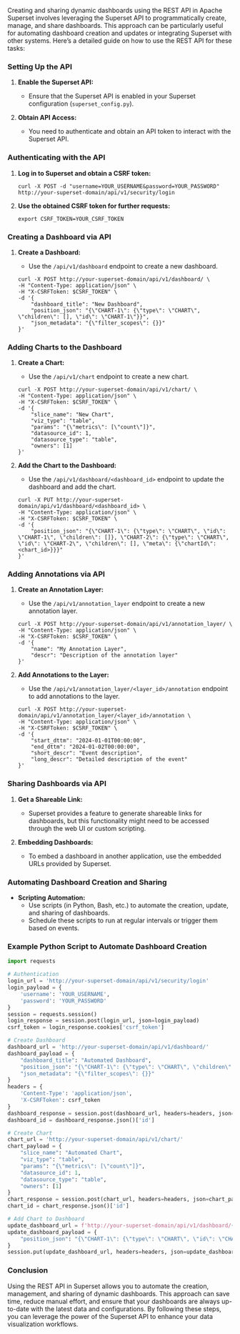Creating and sharing dynamic dashboards using the REST API in Apache Superset involves leveraging the Superset API to programmatically create, manage, and share dashboards. This approach can be particularly useful for automating dashboard creation and updates or integrating Superset with other systems. Here’s a detailed guide on how to use the REST API for these tasks:

### Setting Up the API

1. **Enable the Superset API:**
   - Ensure that the Superset API is enabled in your Superset configuration (`superset_config.py`).

2. **Obtain API Access:**
   - You need to authenticate and obtain an API token to interact with the Superset API.

### Authenticating with the API

1. **Log in to Superset and obtain a CSRF token:**
   ```
   curl -X POST -d "username=YOUR_USERNAME&password=YOUR_PASSWORD" http://your-superset-domain/api/v1/security/login
   ```

2. **Use the obtained CSRF token for further requests:**
   ```
   export CSRF_TOKEN=YOUR_CSRF_TOKEN
   ```

### Creating a Dashboard via API

1. **Create a Dashboard:**
   - Use the `/api/v1/dashboard` endpoint to create a new dashboard.

   ```
   curl -X POST http://your-superset-domain/api/v1/dashboard/ \
   -H "Content-Type: application/json" \
   -H "X-CSRFToken: $CSRF_TOKEN" \
   -d '{
       "dashboard_title": "New Dashboard",
       "position_json": "{\"CHART-1\": {\"type\": \"CHART\", \"children\": [], \"id\": \"CHART-1\"}}",
       "json_metadata": "{\"filter_scopes\": {}}"
   }'
   ```

### Adding Charts to the Dashboard

1. **Create a Chart:**
   - Use the `/api/v1/chart` endpoint to create a new chart.

   ```
   curl -X POST http://your-superset-domain/api/v1/chart/ \
   -H "Content-Type: application/json" \
   -H "X-CSRFToken: $CSRF_TOKEN" \
   -d '{
       "slice_name": "New Chart",
       "viz_type": "table",
       "params": "{\"metrics\": [\"count\"]}",
       "datasource_id": 1,
       "datasource_type": "table",
       "owners": [1]
   }'
   ```

2. **Add the Chart to the Dashboard:**
   - Use the `/api/v1/dashboard/<dashboard_id>` endpoint to update the dashboard and add the chart.

   ```
   curl -X PUT http://your-superset-domain/api/v1/dashboard/<dashboard_id> \
   -H "Content-Type: application/json" \
   -H "X-CSRFToken: $CSRF_TOKEN" \
   -d '{
       "position_json": "{\"CHART-1\": {\"type\": \"CHART\", \"id\": \"CHART-1\", \"children\": []}, \"CHART-2\": {\"type\": \"CHART\", \"id\": \"CHART-2\", \"children\": [], \"meta\": {\"chartId\": <chart_id>}}}"
   }'
   ```

### Adding Annotations via API

1. **Create an Annotation Layer:**
   - Use the `/api/v1/annotation_layer` endpoint to create a new annotation layer.

   ```
   curl -X POST http://your-superset-domain/api/v1/annotation_layer/ \
   -H "Content-Type: application/json" \
   -H "X-CSRFToken: $CSRF_TOKEN" \
   -d '{
       "name": "My Annotation Layer",
       "descr": "Description of the annotation layer"
   }'
   ```

2. **Add Annotations to the Layer:**
   - Use the `/api/v1/annotation_layer/<layer_id>/annotation` endpoint to add annotations to the layer.

   ```
   curl -X POST http://your-superset-domain/api/v1/annotation_layer/<layer_id>/annotation \
   -H "Content-Type: application/json" \
   -H "X-CSRFToken: $CSRF_TOKEN" \
   -d '{
       "start_dttm": "2024-01-01T00:00:00",
       "end_dttm": "2024-01-02T00:00:00",
       "short_descr": "Event description",
       "long_descr": "Detailed description of the event"
   }'
   ```

### Sharing Dashboards via API

1. **Get a Shareable Link:**
   - Superset provides a feature to generate shareable links for dashboards, but this functionality might need to be accessed through the web UI or custom scripting.

2. **Embedding Dashboards:**
   - To embed a dashboard in another application, use the embedded URLs provided by Superset.

### Automating Dashboard Creation and Sharing

- **Scripting Automation:**
  - Use scripts (in Python, Bash, etc.) to automate the creation, update, and sharing of dashboards.
  - Schedule these scripts to run at regular intervals or trigger them based on events.

### Example Python Script to Automate Dashboard Creation

```python
import requests

# Authentication
login_url = 'http://your-superset-domain/api/v1/security/login'
login_payload = {
    'username': 'YOUR_USERNAME',
    'password': 'YOUR_PASSWORD'
}
session = requests.session()
login_response = session.post(login_url, json=login_payload)
csrf_token = login_response.cookies['csrf_token']

# Create Dashboard
dashboard_url = 'http://your-superset-domain/api/v1/dashboard/'
dashboard_payload = {
    "dashboard_title": "Automated Dashboard",
    "position_json": "{\"CHART-1\": {\"type\": \"CHART\", \"children\": [], \"id\": \"CHART-1\"}}",
    "json_metadata": "{\"filter_scopes\": {}}"
}
headers = {
    'Content-Type': 'application/json',
    'X-CSRFToken': csrf_token
}
dashboard_response = session.post(dashboard_url, headers=headers, json=dashboard_payload)
dashboard_id = dashboard_response.json()['id']

# Create Chart
chart_url = 'http://your-superset-domain/api/v1/chart/'
chart_payload = {
    "slice_name": "Automated Chart",
    "viz_type": "table",
    "params": "{\"metrics\": [\"count\"]}",
    "datasource_id": 1,
    "datasource_type": "table",
    "owners": [1]
}
chart_response = session.post(chart_url, headers=headers, json=chart_payload)
chart_id = chart_response.json()['id']

# Add Chart to Dashboard
update_dashboard_url = f'http://your-superset-domain/api/v1/dashboard/{dashboard_id}'
update_dashboard_payload = {
    "position_json": "{\"CHART-1\": {\"type\": \"CHART\", \"id\": \"CHART-1\", \"children\": []}, \"CHART-2\": {\"type\": \"CHART\", \"id\": \"CHART-2\", \"children\": [], \"meta\": {\"chartId\": " + str(chart_id) + "}}}"
}
session.put(update_dashboard_url, headers=headers, json=update_dashboard_payload)
```

### Conclusion

Using the REST API in Superset allows you to automate the creation, management, and sharing of dynamic dashboards. This approach can save time, reduce manual effort, and ensure that your dashboards are always up-to-date with the latest data and configurations. By following these steps, you can leverage the power of the Superset API to enhance your data visualization workflows.